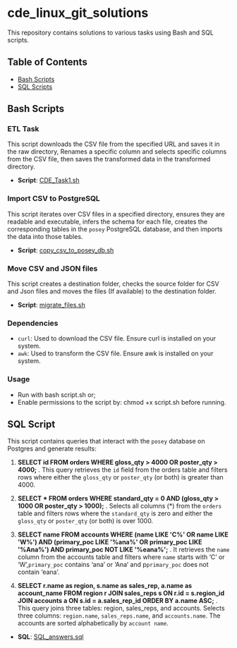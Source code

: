 # cde_linux_git_solutions

This repository contains solutions to various tasks using Bash and SQL scripts.

## Table of Contents

- [Bash Scripts](#bash-scripts)
- [SQL Scripts](#sql-scripts)

## Bash Scripts

### ETL Task

This script downloads the CSV file from the specified URL and saves it in the raw directory, Renames a specific column and selects specific columns from the CSV file, then saves the transformed data in the transformed directory.

- **Script**: [CDE_Task1.sh](/Scripts/Bash/CDE_Task1.sh)

### Import CSV to PostgreSQL

This script iterates over CSV files in a specified directory, ensures they are readable and executable, infers the schema for each file, creates the corresponding tables in the `posey` PostgreSQL database, and then imports the data into those tables.

- **Script**: [copy_csv_to_posey_db.sh](cde_linux_git_solutions/Scripts/Bash/copy_csv_to_posey_db.sh)


### Move CSV and JSON files

This script creates a destination folder, checks the source folder for CSV and Json files and moves the files (If available) to the destination folder.

- **Script**: [migrate_files.sh](cde_linux_git_solutions/Scripts/Bash/migrate_files.sh)

### Dependencies
- `curl`: Used to download the CSV file. Ensure curl is installed on your system.
- `awk`: Used to transform the CSV file. Ensure awk is installed on your system.

### Usage
- Run with bash script.sh or;
- Enable permissions to the script by: chmod +x script.sh before running.

## SQL Script

This script contains queries that interact with the `posey` database on Postgres and generate results:

1. **SELECT id
FROM orders
WHERE gloss_qty > 4000 OR poster_qty > 4000;** . This query retrieves the `id` field from the orders table and filters rows where either the `gloss_qty` or `poster_qty` (or both) is greater than 4000.

1. **SELECT *
FROM orders
WHERE standard_qty = 0
AND (gloss_qty > 1000 OR poster_qty > 1000);** . Selects all columns (*) from the `orders` table and filters rows where the `standard_qty` is zero and either the `gloss_qty` or `poster_qty` (or both) is over 1000.


1. **SELECT name
FROM accounts
WHERE (name LIKE 'C%' OR name LIKE 'W%')
  AND (primary_poc LIKE '%ana%' OR primary_poc LIKE '%Ana%')
  AND primary_poc NOT LIKE '%eana%';** . It retrieves the `name` column from the accounts table and filters where `name` starts with ‘C’ or ‘W’,`primary_poc` contains ‘ana’ or ‘Ana’ and p`primary_poc` does not contain ‘eana’.

1. **SELECT
    r.name as region,
    s.name as sales_rep,
    a.name as account_name
FROM
    region r
JOIN
    sales_reps s ON r.id = s.region_id
JOIN
    accounts a ON s.id = a.sales_rep_id
ORDER BY
    a.name ASC;** . This query joins three tables: region, sales_reps, and accounts. Selects three columns: `region.name`, `sales_reps.name`, and `accounts.name`. The accounts are sorted alphabetically by `account name`.


- **SQL**: [SQL_answers.sql](cde_linux_git_solutions/Scripts/Bash/SQL_answers.sql)
